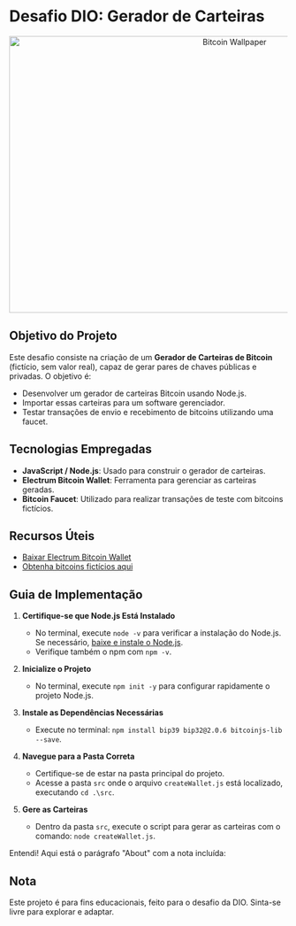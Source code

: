 # Desafio DIO: Gerador de Carteiras

<div align="center">
  <img src="https://wallpapers.com/images/featured/bitcoin-wnjw4r5olqgfwh9r.jpg" alt="Bitcoin Wallpaper" width="800" height="500"/>
</div>

## Objetivo do Projeto

Este desafio consiste na criação de um **Gerador de Carteiras de Bitcoin** (fictício, sem valor real), capaz de gerar pares de chaves públicas e privadas. O objetivo é:

- Desenvolver um gerador de carteiras Bitcoin usando Node.js.
- Importar essas carteiras para um software gerenciador.
- Testar transações de envio e recebimento de bitcoins utilizando uma faucet.

## Tecnologias Empregadas

- **JavaScript / Node.js**: Usado para construir o gerador de carteiras.
- **Electrum Bitcoin Wallet**: Ferramenta para gerenciar as carteiras geradas.
- **Bitcoin Faucet**: Utilizado para realizar transações de teste com bitcoins fictícios.

## Recursos Úteis

- [Baixar Electrum Bitcoin Wallet](https://electrum.org/#download)
- [Obtenha bitcoins fictícios aqui](https://bitcoinfaucet.uo1.net)

## Guia de Implementação

1. **Certifique-se que Node.js Está Instalado**
   - No terminal, execute `node -v` para verificar a instalação do Node.js. Se necessário, [baixe e instale o Node.js](https://nodejs.org/).
   - Verifique também o npm com `npm -v`.

2. **Inicialize o Projeto**
   - No terminal, execute `npm init -y` para configurar rapidamente o projeto Node.js.

3. **Instale as Dependências Necessárias**
   - Execute no terminal: `npm install bip39 bip32@2.0.6 bitcoinjs-lib --save`.

4. **Navegue para a Pasta Correta**
   - Certifique-se de estar na pasta principal do projeto.
   - Acesse a pasta `src` onde o arquivo `createWallet.js` está localizado, executando `cd .\src`.

5. **Gere as Carteiras**
   - Dentro da pasta `src`, execute o script para gerar as carteiras com o comando: `node createWallet.js`.

Entendi! Aqui está o parágrafo "About" com a nota incluída:

## Nota

Este projeto é para fins educacionais, feito para o desafio da DIO. Sinta-se livre para explorar e adaptar.
